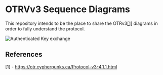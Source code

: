 # OTRVv3 Sequence Diagrams

This repository intends to be the place to share the OTRv3[\[1\]](#references) diagrams in order to
fully understand the protocol.

![Authenticated Key exchange]()

## References

[1] - https://otr.cypherpunks.ca/Protocol-v3-4.1.1.html
